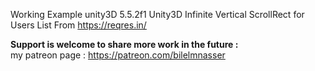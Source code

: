 Working Example unity3D 5.5.2f1
Unity3D Infinite Vertical ScrollRect for Users List From https://reqres.in/ 

<b>Support is welcome to share more work in the future :</b><br>
my patreon page :
https://patreon.com/bilelmnasser

